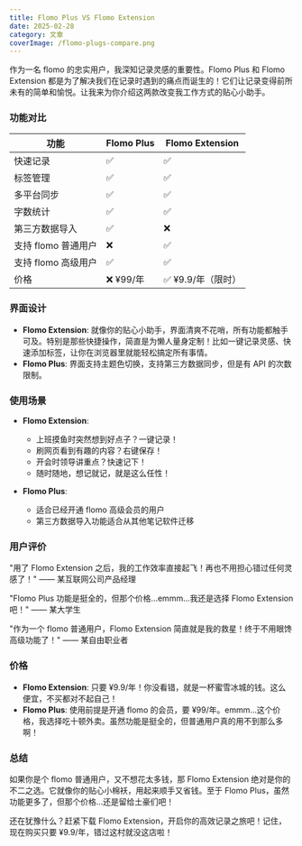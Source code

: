 ```yaml
---
title: Flomo Plus VS Flomo Extension
date: 2025-02-28
category: 文章
coverImage: /flomo-plugs-compare.png
---
```


作为一名 flomo 的忠实用户，我深知记录灵感的重要性。Flomo Plus 和 Flomo Extension 都是为了解决我们在记录时遇到的痛点而诞生的！它们让记录变得前所未有的简单和愉悦。让我来为你介绍这两款改变我工作方式的贴心小助手。

### 功能对比

| 功能 | Flomo Plus | Flomo Extension |
|------|------------|-----------------|
| 快速记录 | ✅ | ✅ |
| 标签管理 | ✅ | ✅ |
| 多平台同步 | ✅ | ✅ |
| 字数统计 | ✅ | ✅ |
| 第三方数据导入 | ✅ | ❌ |
| 支持 flomo 普通用户 | ❌ | ✅ |
| 支持 flomo 高级用户 | ✅ | ✅ |
| 价格 | ❌ ¥99/年 | ✅ ¥9.9/年（限时） |

### 界面设计

- **Flomo Extension**: 就像你的贴心小助手，界面清爽不花哨，所有功能都触手可及。特别是那些快捷操作，简直是为懒人量身定制！比如一键记录灵感、快速添加标签，让你在浏览器里就能轻松搞定所有事情。
- **Flomo Plus**: 界面支持主题色切换，支持第三方数据同步，但是有 API 的次数限制。

### 使用场景

- **Flomo Extension**:
  - 上班摸鱼时突然想到好点子？一键记录！
  - 刷网页看到有趣的内容？右键保存！
  - 开会时领导讲重点？快速记下！
  - 随时随地，想记就记，就是这么任性！

- **Flomo Plus**:
  - 适合已经开通 flomo 高级会员的用户
  - 第三方数据导入功能适合从其他笔记软件迁移

### 用户评价

"用了 Flomo Extension 之后，我的工作效率直接起飞！再也不用担心错过任何灵感了！" —— 某互联网公司产品经理

"Flomo Plus 功能是挺全的，但那个价格...emmm...我还是选择 Flomo Extension 吧！" —— 某大学生

"作为一个 flomo 普通用户，Flomo Extension 简直就是我的救星！终于不用眼馋高级功能了！" —— 某自由职业者

### 价格

- **Flomo Extension**: 只要 ¥9.9/年！你没看错，就是一杯蜜雪冰城的钱。这么便宜，不买都对不起自己！
- **Flomo Plus**: 使用前提是开通 flomo 的会员，要 ¥99/年。emmm...这个价格，我选择吃十顿外卖。虽然功能是挺全的，但普通用户真的用不到那么多啊！

### 总结

如果你是个 flomo 普通用户，又不想花太多钱，那 Flomo Extension 绝对是你的不二之选。它就像你的贴心小棉袄，用起来顺手又省钱。至于 Flomo Plus，虽然功能更多了，但那个价格...还是留给土豪们吧！

还在犹豫什么？赶紧下载 Flomo Extension，开启你的高效记录之旅吧！记住，现在购买只要 ¥9.9/年，错过这村就没这店啦！
